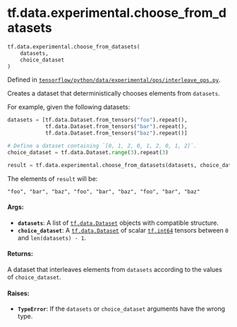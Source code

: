 <div itemscope itemtype="http://developers.google.com/ReferenceObject">
<meta itemprop="name" content="tf.data.experimental.choose_from_datasets" />
<meta itemprop="path" content="Stable" />
</div>

# tf.data.experimental.choose_from_datasets

``` python
tf.data.experimental.choose_from_datasets(
    datasets,
    choice_dataset
)
```



Defined in [`tensorflow/python/data/experimental/ops/interleave_ops.py`](/code/stable/tensorflow/python/data/experimental/ops/interleave_ops.py).

Creates a dataset that deterministically chooses elements from `datasets`.

For example, given the following datasets:

```python
datasets = [tf.data.Dataset.from_tensors("foo").repeat(),
            tf.data.Dataset.from_tensors("bar").repeat(),
            tf.data.Dataset.from_tensors("baz").repeat()]

# Define a dataset containing `[0, 1, 2, 0, 1, 2, 0, 1, 2]`.
choice_dataset = tf.data.Dataset.range(3).repeat(3)

result = tf.data.experimental.choose_from_datasets(datasets, choice_dataset)
```

The elements of `result` will be:

```
"foo", "bar", "baz", "foo", "bar", "baz", "foo", "bar", "baz"
```

#### Args:

* <b>`datasets`</b>: A list of <a href="../../../tf/data/Dataset.md"><code>tf.data.Dataset</code></a> objects with compatible structure.
* <b>`choice_dataset`</b>: A <a href="../../../tf/data/Dataset.md"><code>tf.data.Dataset</code></a> of scalar <a href="../../../tf/dtypes.md#int64"><code>tf.int64</code></a> tensors between
    `0` and `len(datasets) - 1`.


#### Returns:

A dataset that interleaves elements from `datasets` according to the values
of `choice_dataset`.


#### Raises:

* <b>`TypeError`</b>: If the `datasets` or `choice_dataset` arguments have the wrong
    type.